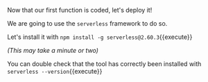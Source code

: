 Now that our first function is coded, let's deploy it!

We are going to use the `serverless` framework to do so.

Let's install it with `npm install -g serverless@2.60.3`{{execute}}

*(This may take a minute or two)*

You can double check that the tool has correctly been installed with `serverless --version`{{execute}}




